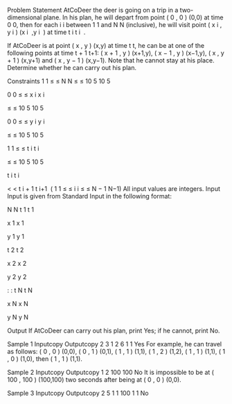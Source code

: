 Problem Statement
AtCoDeer the deer is going on a trip in a two-dimensional plane. In his plan, he will depart from point 
(
0
,
0
)
(0,0) at time 
0
0, then for each 
i
i between 
1
1 and 
N
N (inclusive), he will visit point 
(
x
i
,
y
i
)
(x 
i
​
 ,y 
i
​
 ) at time 
t
i
t 
i
​
 .

If AtCoDeer is at point 
(
x
,
y
)
(x,y) at time 
t
t, he can be at one of the following points at time 
t
+
1
t+1: 
(
x
+
1
,
y
)
(x+1,y), 
(
x
−
1
,
y
)
(x−1,y), 
(
x
,
y
+
1
)
(x,y+1) and 
(
x
,
y
−
1
)
(x,y−1). Note that he cannot stay at his place. Determine whether he can carry out his plan.

Constraints
1
1 
≤
≤ 
N
N 
≤
≤ 
10
5
10 
5
 
0
0 
≤
≤ 
x
i
x 
i
​
  
≤
≤ 
10
5
10 
5
 
0
0 
≤
≤ 
y
i
y 
i
​
  
≤
≤ 
10
5
10 
5
 
1
1 
≤
≤ 
t
i
t 
i
​
  
≤
≤ 
10
5
10 
5
 
t
i
t 
i
​
  
<
< 
t
i
+
1
t 
i+1
​
  (
1
1 
≤
≤ 
i
i 
≤
≤ 
N
−
1
N−1)
All input values are integers.
Input
Input is given from Standard Input in the following format:

N
N
t
1
t 
1
​
  
x
1
x 
1
​
  
y
1
y 
1
​
 
t
2
t 
2
​
  
x
2
x 
2
​
  
y
2
y 
2
​
 
:
:
t
N
t 
N
​
  
x
N
x 
N
​
  
y
N
y 
N
​
 
Output
If AtCoDeer can carry out his plan, print Yes; if he cannot, print No.

Sample 1
Inputcopy	Outputcopy
2
3 1 2
6 1 1
Yes
For example, he can travel as follows: 
(
0
,
0
)
(0,0), 
(
0
,
1
)
(0,1), 
(
1
,
1
)
(1,1), 
(
1
,
2
)
(1,2), 
(
1
,
1
)
(1,1), 
(
1
,
0
)
(1,0), then 
(
1
,
1
)
(1,1).

Sample 2
Inputcopy	Outputcopy
1
2 100 100
No
It is impossible to be at 
(
100
,
100
)
(100,100) two seconds after being at 
(
0
,
0
)
(0,0).

Sample 3
Inputcopy	Outputcopy
2
5 1 1
100 1 1
No